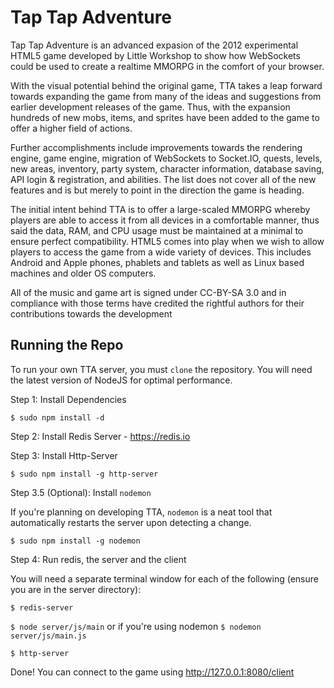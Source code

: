 # Tap Tap Adventure

Tap Tap Adventure is an advanced expasion of the 2012 experimental HTML5 game developed by Little Workshop to show how WebSockets could be used to create a realtime MMORPG in the comfort of your browser.

With the visual potential behind the original game, TTA takes a leap forward towards expanding the game from many of the ideas and suggestions from earlier development releases of the game. Thus, with the expansion hundreds of new mobs, items, and sprites have been added to the game to offer a higher field of actions. 

Further accomplishments include improvements towards the rendering engine, game engine, migration of WebSockets to Socket.IO, quests, levels, new areas, inventory, party system, character information, database saving, API login & registration, and abilities. The list does not cover all of the new features and is but merely to point in the direction the game is heading.

The initial intent behind TTA is to offer a large-scaled MMORPG whereby players are able to access it from all devices in a comfortable manner, thus said the data, RAM, and CPU usage must be maintained at a minimal to ensure perfect compatibility. HTML5 comes into play when we wish to allow players to access the game from a wide variety of devices. This includes Android and Apple phones, phablets and tablets as well as Linux based machines and older OS computers.

All of the music and game art is signed under CC-BY-SA 3.0 and in compliance with those terms have credited the rightful authors for their contributions towards the development


## Running the Repo

To run your own TTA server, you must `clone` the repository. You will need the latest version of NodeJS for optimal performance.

Step 1: Install Dependencies

`$ sudo npm install -d`

Step 2: Install Redis Server - https://redis.io

Step 3: Install Http-Server

`$ sudo npm install -g http-server`

Step 3.5 (Optional): Install `nodemon`

If you're planning on developing TTA, `nodemon` is a neat tool that automatically restarts the server upon detecting a change.

`$ sudo npm install -g nodemon`

Step 4: Run redis, the server and the client

You will need a separate terminal window for each of the following (ensure you are in the server directory):

`$ redis-server`

`$ node server/js/main` or if you're using nodemon `$ nodemon server/js/main.js`

`$ http-server`

Done! You can connect to the game using http://127.0.0.1:8080/client
